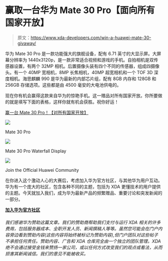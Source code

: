 # 赢取一台华为 Mate 30 Pro【面向所有国家开放】

> 原文：<https://www.xda-developers.com/win-a-huawei-mate-30-givaway/>

华为 Mate 30 Pro 是一款功能强大的旗舰设备，配有 6.71 英寸的大显示屏。大屏幕分辨率为 1440x3120p，是一款非常适合视频和游戏的手机。自拍相机是双传感器设置，有两个 32MP 相机。后置摄像头装有四个不同的传感器，组成四摄像头。有一个 40MP 宽相机，8MP 长焦相机，40MP 超宽相机和一个 TOF 3D 深度相机。海思麒麟 990 是华为最新的内部芯片组，配有 8GB 内存和 128GB 和 256GB 存储选项。这些都是由 4500 毫安的大电池供电的。

现在你有机会赢得这款来自华为的惊艳手机。这一赠品对所有国家开放。你所要做的就是填写下面的表格，这样你就有机会获胜。祝你好运！

[赢一台 Mate 30 Pro！【对所有国家开放】](https://gleam.io/DybDj/win-a-mate-30-pro-open-to-all-countries)

 <picture>![](img/cf15e46d20b9ee865a64f42d410915f9.png)</picture> 

Mate 30 Pro

 <picture>![](img/8340863296bbafc50bc3a2000559ed40.png)</picture> 

Mate 30 Pro Waterfall Display

 <picture>![](img/91197aaa3c16733177e828ed9e69005c.png)</picture> 

Join the Official Huawei Community

在你进入这个激动人心的大赛后，考虑加入华为官方社区，与其他华为用户互动。华为有一个庞大的社区，包含各种不同的主题，包括为 XDA 更懂技术的用户提供的主题。今天就加入我们，成为华为最新产品的频繁赠品、重要讨论和突发新闻的一部分。

[**加入华为官方社区**](http://xda.tv/HC)

###### 我们感谢华为赞助这篇文章。我们的赞助商帮助我们支付与运行 XDA 相关的许多费用，包括服务器成本、全职开发人员、新闻撰稿人等等。虽然您可能会在门户内容旁边看到赞助内容(这些内容将始终被标记为赞助内容),但门户团队对这些帖子不承担任何责任。赞助内容、广告和 XDA 仓库完全由一个独立的团队管理。XDA 绝不会通过接受金钱来赞扬一家公司，或以任何方式改变我们的观点或看法，从而损害其新闻诚信。我们的意见不能被收买。